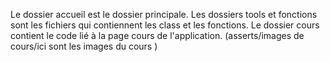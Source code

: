 Le dossier accueil est le dossier principale.
Les dossiers tools et fonctions sont les fichiers qui contiennent les class et les fonctions.
Le dossier cours contient le code lié à la page cours de l'application. (asserts/images de cours/ici sont les images du cours )
